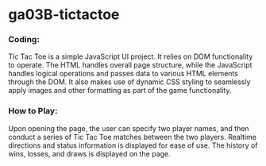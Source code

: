 # ga03B-tictactoe

### Coding:

Tic Tac Toe is a simple JavaScript UI project. It relies on DOM functionality to operate. The HTML handles overall page structure, while the JavaScript handles logical operations and passes data to various HTML elements through the DOM. It also makes use of dynamic CSS styling to seamlessly apply images and other formatting as part of the game functionality.

### How to Play:

Upon opening the page, the user can specify two player names, and then conduct a series of Tic Tac Toe matches between the two players. Realtime directions and status information is displayed for ease of use. The history of wins, losses, and draws is displayed on the page.
